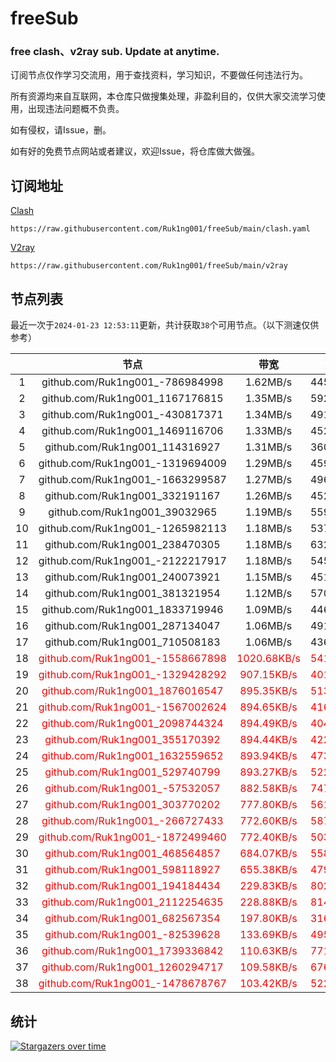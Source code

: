 # freeSub
### free clash、v2ray sub. Update at anytime.

订阅节点仅作学习交流用，用于查找资料，学习知识，不要做任何违法行为。

所有资源均来自互联网，本仓库只做搜集处理，非盈利目的，仅供大家交流学习使用，出现违法问题概不负责。

如有侵权，请Issue，删。

如有好的免费节点网站或者建议，欢迎Issue，将仓库做大做强。

## 订阅地址
[Clash](https://raw.githubusercontent.com/Ruk1ng001/freeSub/main/clash.yaml)
```
https://raw.githubusercontent.com/Ruk1ng001/freeSub/main/clash.yaml
```
[V2ray](https://raw.githubusercontent.com/Ruk1ng001/freeSub/main/v2ray)
```
https://raw.githubusercontent.com/Ruk1ng001/freeSub/main/v2ray
```

## 节点列表

最近一次于`2024-01-23 12:53:11`更新，共计获取`38`个可用节点。（以下测速仅供参考）

|  | 节点 | 带宽 | 延迟 |
|:-:|:--:|:--:|:--:|
 | 1 | github.com/Ruk1ng001_-786984998 | 1.62MB/s | 445.00ms |
 | 2 | github.com/Ruk1ng001_1167176815 | 1.35MB/s | 592.00ms |
 | 3 | github.com/Ruk1ng001_-430817371 | 1.34MB/s | 491.00ms |
 | 4 | github.com/Ruk1ng001_1469116706 | 1.33MB/s | 452.00ms |
 | 5 | github.com/Ruk1ng001_114316927 | 1.31MB/s | 360.00ms |
 | 6 | github.com/Ruk1ng001_-1319694009 | 1.29MB/s | 459.00ms |
 | 7 | github.com/Ruk1ng001_-1663299587 | 1.27MB/s | 496.00ms |
 | 8 | github.com/Ruk1ng001_332191167 | 1.26MB/s | 452.00ms |
 | 9 | github.com/Ruk1ng001_39032965 | 1.19MB/s | 559.00ms |
 | 10 | github.com/Ruk1ng001_-1265982113 | 1.18MB/s | 537.00ms |
 | 11 | github.com/Ruk1ng001_238470305 | 1.18MB/s | 632.00ms |
 | 12 | github.com/Ruk1ng001_-2122217917 | 1.18MB/s | 545.00ms |
 | 13 | github.com/Ruk1ng001_240073921 | 1.15MB/s | 451.00ms |
 | 14 | github.com/Ruk1ng001_381321954 | 1.12MB/s | 570.00ms |
 | 15 | github.com/Ruk1ng001_1833719946 | 1.09MB/s | 446.00ms |
 | 16 | github.com/Ruk1ng001_287134047 | 1.06MB/s | 491.00ms |
 | 17 | github.com/Ruk1ng001_710508183 | 1.06MB/s | 436.00ms |
 | 18 | <font color=red>github.com/Ruk1ng001_-1558667898</font> | <font color=red>1020.68KB/s</font> | <font color=red>541.00ms</font> |
 | 19 | <font color=red>github.com/Ruk1ng001_-1329428292</font> | <font color=red>907.15KB/s</font> | <font color=red>401.00ms</font> |
 | 20 | <font color=red>github.com/Ruk1ng001_1876016547</font> | <font color=red>895.35KB/s</font> | <font color=red>513.00ms</font> |
 | 21 | <font color=red>github.com/Ruk1ng001_-1567002624</font> | <font color=red>894.65KB/s</font> | <font color=red>416.00ms</font> |
 | 22 | <font color=red>github.com/Ruk1ng001_2098744324</font> | <font color=red>894.49KB/s</font> | <font color=red>404.00ms</font> |
 | 23 | <font color=red>github.com/Ruk1ng001_355170392</font> | <font color=red>894.44KB/s</font> | <font color=red>422.00ms</font> |
 | 24 | <font color=red>github.com/Ruk1ng001_1632559652</font> | <font color=red>893.94KB/s</font> | <font color=red>473.00ms</font> |
 | 25 | <font color=red>github.com/Ruk1ng001_529740799</font> | <font color=red>893.27KB/s</font> | <font color=red>522.00ms</font> |
 | 26 | <font color=red>github.com/Ruk1ng001_-57532057</font> | <font color=red>882.58KB/s</font> | <font color=red>747.00ms</font> |
 | 27 | <font color=red>github.com/Ruk1ng001_303770202</font> | <font color=red>777.80KB/s</font> | <font color=red>561.00ms</font> |
 | 28 | <font color=red>github.com/Ruk1ng001_-266727433</font> | <font color=red>772.60KB/s</font> | <font color=red>587.00ms</font> |
 | 29 | <font color=red>github.com/Ruk1ng001_-1872499460</font> | <font color=red>772.40KB/s</font> | <font color=red>503.00ms</font> |
 | 30 | <font color=red>github.com/Ruk1ng001_468564857</font> | <font color=red>684.07KB/s</font> | <font color=red>558.00ms</font> |
 | 31 | <font color=red>github.com/Ruk1ng001_598118927</font> | <font color=red>655.38KB/s</font> | <font color=red>479.00ms</font> |
 | 32 | <font color=red>github.com/Ruk1ng001_194184434</font> | <font color=red>229.83KB/s</font> | <font color=red>802.00ms</font> |
 | 33 | <font color=red>github.com/Ruk1ng001_2112254635</font> | <font color=red>228.88KB/s</font> | <font color=red>814.00ms</font> |
 | 34 | <font color=red>github.com/Ruk1ng001_682567354</font> | <font color=red>197.80KB/s</font> | <font color=red>316.00ms</font> |
 | 35 | <font color=red>github.com/Ruk1ng001_-82539628</font> | <font color=red>133.69KB/s</font> | <font color=red>495.00ms</font> |
 | 36 | <font color=red>github.com/Ruk1ng001_1739336842</font> | <font color=red>110.63KB/s</font> | <font color=red>771.00ms</font> |
 | 37 | <font color=red>github.com/Ruk1ng001_1260294717</font> | <font color=red>109.58KB/s</font> | <font color=red>676.00ms</font> |
 | 38 | <font color=red>github.com/Ruk1ng001_-1478678767</font> | <font color=red>103.42KB/s</font> | <font color=red>522.00ms</font> |


## 统计

[![Stargazers over time](https://starchart.cc/Ruk1ng001/freeSub.svg)](https://starchart.cc/Ruk1ng001/freeSub)